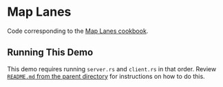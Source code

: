 # Map Lanes

Code corresponding to the [Map Lanes cookbook](https://swimos.org/tutorials/map-lanes/).

## Running This Demo

This demo requires running `server.rs` and `client.rs` in that order. Review [`README.md` from the parent directory](../README.md) for instructions on how to do this.
